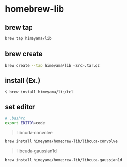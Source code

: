 # homebrew-lib

## brew tap
```bash
brew tap himeyama/lib
```

## brew create
```bash
brew create --tap himeyama/lib <src>.tar.gz
```

## install (Ex.)
    $ brew install himeyama/lib/tcl

## set editor

```bash
# .bashrc
export EDITOR=code
```

> libcuda-convolve
```bash
brew install himeyama/homebrew-lib/libcuda-convolve
```

> libcuda-gaussian1d
```bash
brew install himeyama/homebrew-lib/libcuda-gaussian1d
```